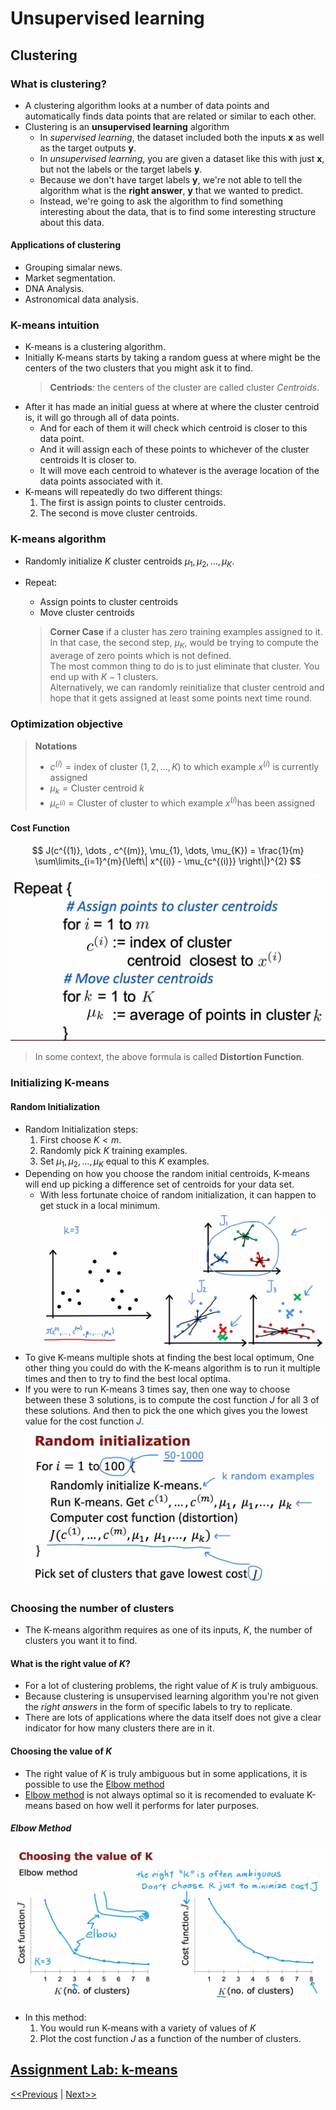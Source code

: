 # Unsupervised learning
## Clustering
### What is clustering?
* A clustering algorithm looks at a number of data points and automatically finds data points that are related or similar to each other.
* Clustering is an **unsupervised learning** algorithm
    * In _supervised learning_, the dataset included both the inputs $\mathbf{x}$ as well as the target outputs $\mathbf{y}$.
    * In _unsupervised learning_, you are given a dataset like this with just $\mathbf{x}$, but not the labels or the target labels $\mathbf{y}$.
    * Because we don't have target labels $\mathbf{y}$, we're not able to tell the algorithm what is the **right answer**, $\mathbf{y}$ that we wanted to predict.
    * Instead, we're going to ask the algorithm to find something interesting about the data, that is to find some interesting structure about this data. 
#### Applications of clustering
* Grouping simalar news.
* Market segmentation.
* DNA Analysis.
* Astronomical data analysis.
### K-means intuition
* K-means is a clustering algorithm.
* Initially K-means starts by taking a random guess at where might be the centers of the two clusters that you might ask it to find.
    > **Centriods**: the centers of the cluster are called cluster _Centroids_.
* After it has made an initial guess at where at where the cluster centroid is, it will go through all of data points.
    * And for each of them it will check which centroid is closer to this data point.
    * And it will assign each of these points to whichever of the cluster centroids It is closer to.
    * It will move each centroid to whatever is the average location of the data points associated with it.
* K-means will repeatedly do two different things:
    1. The first is assign points to cluster centroids.
    2. The second is move cluster centroids.
### K-means algorithm
* Randomly initialize $K$ cluster centroids $\mu_{1}, \mu_{2}, \dots, \mu_{K}$.
* Repeat:
    * Assign points to cluster centroids
    * Move cluster centroids

    > **Corner Case** if a cluster has zero training examples assigned to it. In that case, the second step, $\mu_{K}$, would be trying to compute the average of zero points which is not defined.  
    > The most common thing to do is to just eliminate that cluster. You end up with $K - 1$ clusters.  
    > Alternatively, we can randomly reinitialize that cluster centroid and hope that it gets assigned at least some points next time round.
### Optimization objective
> **Notations**  
> * $c^{(i)} = \text{index of cluster } (1, 2, \dots , K) \text{ to which example } x^{(i)} \text{ is currently assigned}$
> * $\mu_{k} = \text{Cluster centroid } k$
> * $\mu_{c^{(i)}} = \text{Cluster of cluster to which example } x^{(i)} \text{has been assigned}$

#### Cost Function
$$
J(c^{(1)}, \dots , c^{(m)}, \mu_{1}, \dots, \mu_{K}) = \frac{1}{m} \sum\limits_{i=1}^{m}{\left\| x^{(i)} - \mu_{c^{(i)}} \right\|}^{2}
$$

![Cost Function for K-means](./images/kmeans-01.jpg)

> In some context, the above formula is called **Distortion Function**.

### Initializing K-means
#### Random Initialization
* Random Initialization steps:
    1. First choose $K < m$.
    2. Randomly pick $K$ training examples.
    3. Set $\mu_{1}, \mu_{2}, \dots , \mu_{K}$ equal to this $K$ examples.
* Depending on how you choose the random initial centroids, K-means will end up picking a difference set of centroids for your data set.
    * With less fortunate choice of random initialization, it can happen to get stuck in a local minimum.
![Random Initialization](./images/kmeans-02.jpg)
* To give K-means multiple shots at finding the best local optimum, One other thing you could do with the K-means algorithm is to run it multiple times and then to try to find the best local optima.
* If you were to run K-means 3 times say, then one way to choose between these 3 solutions, is to compute the cost function $J$ for all 3 of these solutions. And then to pick the one which gives you the lowest value for the cost function $J$.
![Random Initialization Algorithm](./images/kmeans-03.jpg)

### Choosing the number of clusters
* The K-means algorithm requires as one of its inputs, $K$, the number of clusters you want it to find.
#### What is the right value of $K$?
* For a lot of clustering problems, the right value of $K$ is truly ambiguous.
* Because clustering is unsupervised learning algorithm you're not given the _right answers_ in the form of specific labels to try to replicate.
* There are lots of applications where the data itself does not give a clear indicator for how many clusters there are in it.
#### Choosing the value of $K$
* The right value of $K$ is truly ambiguous but in some applications, it is possible to use the [Elbow method](#elbow-method)
* [Elbow method](#elbow-method) is not always optimal so it is recomended to evaluate K-means based on how well it performs for later purposes.
##### Elbow Method
![Elbow method](./images/kmeans-04.jpg)
* In this method:
    1. You would run K-means with a variety of values of $K$
    2. Plot the cost function $J$ as a function of the number of clusters.

[Assignment Lab: k-means](./assignment-kmeans/C3_W1_KMeans_Assignment.ipynb)
----------


[<<Previous](../README.md) | [Next>>]()